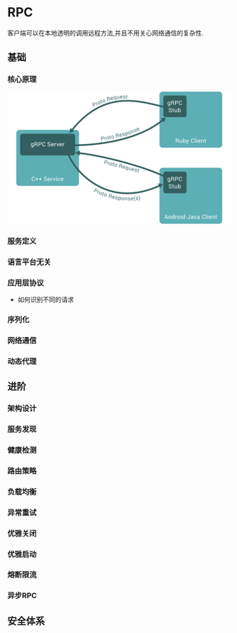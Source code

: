 # RPC

客户端可以在本地透明的调用远程方法,并且不用关心网络通信的复杂性.

## 基础

### 核心原理

![rpc原理](./grpc.svg)

### 服务定义

### 语言平台无关

### 应用层协议

+ 如何识别不同的请求

### 序列化

### 网络通信

### 动态代理

## 进阶

### 架构设计

### 服务发现

### 健康检测

### 路由策略

### 负载均衡

### 异常重试

### 优雅关闭

### 优雅启动

### 熔断限流

### 异步RPC

## 安全体系